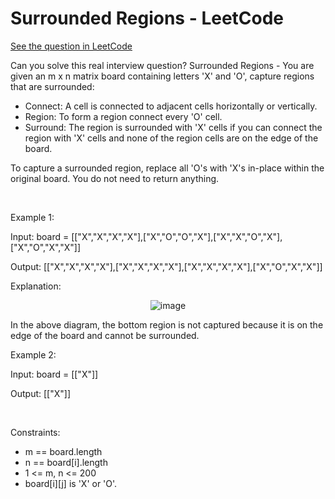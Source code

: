 # Surrounded Regions - LeetCode
[See the question in LeetCode](https://leetcode.com/problems/surrounded-regions/submissions/1631432343/?envType=study-plan-v2&envId=top-interview-150)

Can you solve this real interview question? Surrounded Regions - You are given an m x n matrix board containing letters 'X' and 'O', capture regions that are surrounded:

 * Connect: A cell is connected to adjacent cells horizontally or vertically.
 * Region: To form a region connect every 'O' cell.
 * Surround: The region is surrounded with 'X' cells if you can connect the region with 'X' cells and none of the region cells are on the edge of the board.

To capture a surrounded region, replace all 'O's with 'X's in-place within the original board. You do not need to return anything.

 

Example 1:

Input: board = [["X","X","X","X"],["X","O","O","X"],["X","X","O","X"],["X","O","X","X"]]

Output: [["X","X","X","X"],["X","X","X","X"],["X","X","X","X"],["X","O","X","X"]]

Explanation:


<p align="center">
  <img src="https://assets.leetcode.com/uploads/2021/02/19/xogrid.jpg" alt="image" >
</p>


In the above diagram, the bottom region is not captured because it is on the edge of the board and cannot be surrounded.

Example 2:

Input: board = [["X"]]

Output: [["X"]]

 

Constraints:

 * m == board.length
 * n == board[i].length
 * 1 <= m, n <= 200
 * board[i][j] is 'X' or 'O'.
